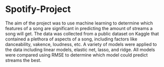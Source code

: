 # Spotify-Project

The aim of the project was to use machine learning to determine which features of a song are significant in predicting the amount of streams a song will get. The data was collected from a public dataset on Kaggle that contained a plethora of aspects of a song, including factors like danceability, vakence, loudness, etc. A variety of models were applied to the data including linear models, elastic net, lasso, and ridge. All models were compared using RMSE to determine which model could predict streams the best. 
